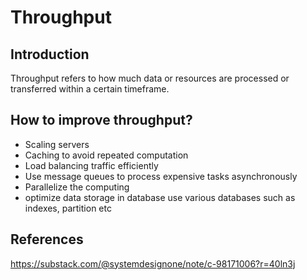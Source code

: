 # Throughput

## Introduction
Throughput refers to how much data or resources are processed or transferred within a certain timeframe.

## How to improve throughput?
* Scaling servers
* Caching to avoid repeated computation
* Load balancing traffic efficiently
* Use message queues to process expensive tasks asynchronously
* Parallelize the computing
* optimize data storage in database use various databases such as indexes, partition etc

## References
https://substack.com/@systemdesignone/note/c-98171006?r=40ln3j
